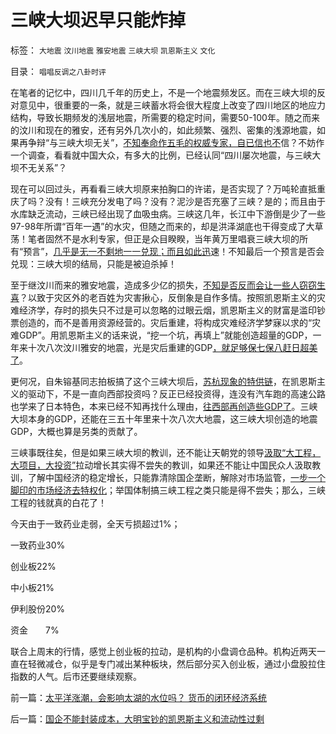 # 三峡大坝迟早只能炸掉

标签： `大地震` `汶川地震` `雅安地震` `三峡大坝` `凯恩斯主义` `文化` 

目录： `唱唱反调之八卦时评`

在笔者的记忆中，四川几千年的历史上，不是一个地震频发区。而在三峡大坝的反对意见中，很重要的一条，就是三峡蓄水将会很大程度上改变了四川地区的地应力结构，导致长期频发的浅层地震，所需要的稳定时间，需要50-100年。随之而来的汶川和现在的雅安，还有另外几次小的，如此频繁、强烈、密集的浅源地震，如果再争辩“与三峡大坝无关”，[不知奉命作五毛的权威专家，自已信也不](../../../2013/1/6/革命者的口号相当于独裁者的政策.md)信？不妨作一个调查，看看就中国大众，有多大的比例，已经认同“四川屡次地震，与三峡大坝不无关系”？

现在可以回过头，再看看三峡大坝原来拍胸口的许诺，是否实现了？万吨轮直抵重庆了吗？没有！三峡充分发电了吗？没有？泥沙是否充塞了三峡？是的；而且由于水库缺乏流动，三峡已经出现了血吸虫病。三峡这几年，长江中下游倒是少了一些97-98年所谓“百年一遇”的水灾，但随之而来的，却是洪泽湖底也干得变成了大草荡！笔者固然不是水利专家，但正是众目睽睽，当年黄万里唱衰三峡大坝的所有“预言”，[几乎是无一不剩地一一兑现；而且如此迅](../../../2011/12/28/米塞斯和波普尔的不同“先验性”和社会性科学标准.md)速！不知最后一个预言是否会兑现：三峡大坝的结局，只能是被迫杀掉！

至于继汶川而来的雅安地震，造成多少亿的损失，[不知是否反而会让一些人窃窃生喜](../../../2011/4/12/灾难经济学和灾难的政治价值.md)？以致于灾区外的老百姓为灾害揪心，反倒象是自作多情。按照凯恩斯主义的灾难经济学，存时的损失只不过是可以忽略的过眼云烟，凯恩斯主义的财富是滥印钞票创造的，而不是善用资源经营的。灾后重建，将构成灾难经济学梦寐以求的“灾难GDP”。用凯恩斯主义的话来说，“挖一个坑，再填上”就能创造超量的GDP，一年来十次八次汶川雅安的地震，光是灾后重建的GDP[，就足够保七保八赶日超美了](../../../2013/4/12/如果凯恩斯主义是错的，中国将比日本惨得太多了.md)。

更何况，自朱镕基同志拍板搞了这个三峡大坝后，[苏杭现象的特供链](../../../2013/1/25/苏杭现象是“爱民”“向弱者倾斜”的必然结果.md)，在凯恩斯主义的驱动下，不是一直向西部投资吗？反正已经投资得，连没有汽车跑的高速公路也学来了日本特色，本来已经不知再找什么理由，[往西部再创造些GDP了](../../../2013/1/13/雷日科夫和朱镕基分别证实的“苏杭现象”.md)。三峡大坝本身的GDP，还能在三五十年里来十次八次大地震，这三峡大坝创造的地震GDP，大概也算是另类的贡献了。

三峡事既往矣，但是如果三峡大坝的教训，还不能让天朝党的领导[汲取“大工程，大项目，大投资”](../../../2011/6/3/三峡大坝好就好在“大”.md)拉动增长其实得不尝失的教训，如果还不能让中国民众人汲取教训，了解中国经济的稳定增长，只能靠清除国企垄断，解除对市场监管，[一步一个脚印的市场经济去特权化](../../../2010/3/28/市场经济去特权化！根治私有制和国民福衹缺失.md)；举国体制搞三峡工程之类只能是得不尝失；那么，三峡工程的钱就真的白花了！

今天由于一致药业走弱，全天亏损超过1%；

一致药业30%

创业板22%

中小板21%

伊利股份20%

资金　　7%

联合上周末的行情，感觉上创业板的拉动，是机构的小盘调仓品种。机构近两天一直在轻微减仓，似乎是专门减出某种板块，然后部分买入创业板，通过小盘股拉住指数的人气。后市还要继续观察。

前一篇：[太平洋涨潮，会影响太湖的水位吗？&nbsp;货币的闭环经济系统](../../../2013/4/22/太平洋涨潮，会影响太湖的水位吗？&nbsp;货币的闭环经济系统.md)

后一篇：[国企不能封装成本，大明宝钞的凯恩斯主义和流动性过剩](../../../2013/4/23/国企不能封装成本，大明宝钞的凯恩斯主义和流动性过剩.md)
